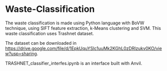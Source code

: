 # Waste-Classification
The waste classification is made using Python language with BoVW technique, using SIFT feature extraction, k-Means clustering and SVM. This waste classification uses Trashnet dataset.

The dataset can be downloaded in https://drive.google.com/file/d/1EpkUquYSlc1uuMk2KGhL0zDRlzukv0KO/view?usp=sharing.

TRASHNET_classifier_interfes.ipynb is an interface built with Anvil.
